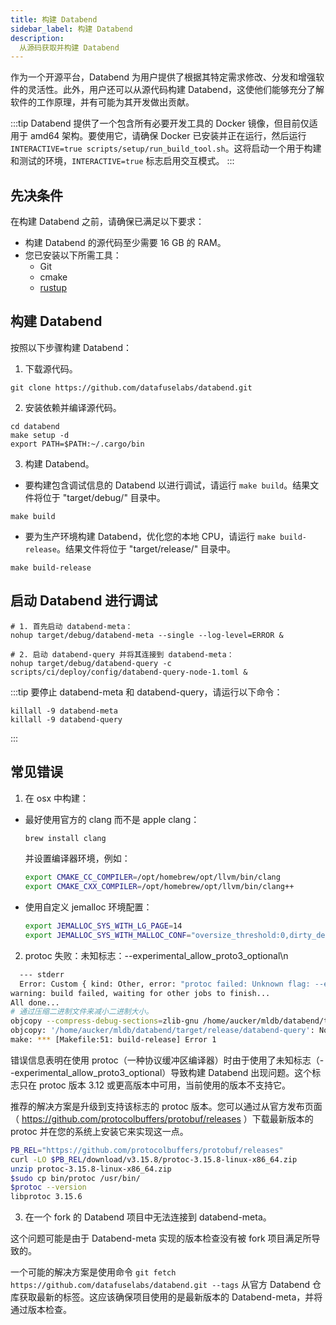 ```yaml
---
title: 构建 Databend
sidebar_label: 构建 Databend
description:
  从源码获取并构建 Databend
---
```


作为一个开源平台，Databend 为用户提供了根据其特定需求修改、分发和增强软件的灵活性。此外，用户还可以从源代码构建 Databend，这使他们能够充分了解软件的工作原理，并有可能为其开发做出贡献。

:::tip
Databend 提供了一个包含所有必要开发工具的 Docker 镜像，但目前仅适用于 amd64 架构。要使用它，请确保 Docker 已安装并正在运行，然后运行 `INTERACTIVE=true scripts/setup/run_build_tool.sh`。这将启动一个用于构建和测试的环境，`INTERACTIVE=true` 标志启用交互模式。
:::

## 先决条件

在构建 Databend 之前，请确保已满足以下要求：

- 构建 Databend 的源代码至少需要 16 GB 的 RAM。
- 您已安装以下所需工具：
  - Git
  - cmake
  - [rustup](https://rustup.rs/)

## 构建 Databend

按照以下步骤构建 Databend：

1. 下载源代码。

```shell
git clone https://github.com/datafuselabs/databend.git
```

2. 安装依赖并编译源代码。

```shell
cd databend
make setup -d
export PATH=$PATH:~/.cargo/bin
```

3. 构建 Databend。

  - 要构建包含调试信息的 Databend 以进行调试，请运行 `make build`。结果文件将位于 "target/debug/" 目录中。

```shell
make build
```
  - 要为生产环境构建 Databend，优化您的本地 CPU，请运行 `make build-release`。结果文件将位于 "target/release/" 目录中。

```shell
make build-release
```

## 启动 Databend 进行调试

```shell
# 1. 首先启动 databend-meta：
nohup target/debug/databend-meta --single --log-level=ERROR &

# 2. 启动 databend-query 并将其连接到 databend-meta：
nohup target/debug/databend-query -c scripts/ci/deploy/config/databend-query-node-1.toml &
```
:::tip
要停止 databend-meta 和 databend-query，请运行以下命令：

```shell
killall -9 databend-meta
killall -9 databend-query
```
:::

## 常见错误

1. 在 osx 中构建：
  - 最好使用官方的 clang 而不是 apple clang：
    ```bash
    brew install clang
    ```
    并设置编译器环境，例如：

    ```bash
    export CMAKE_CC_COMPILER=/opt/homebrew/opt/llvm/bin/clang
    export CMAKE_CXX_COMPILER=/opt/homebrew/opt/llvm/bin/clang++
    ```

  - 使用自定义 jemalloc 环境配置：
    ```bash
    export JEMALLOC_SYS_WITH_LG_PAGE=14
    export JEMALLOC_SYS_WITH_MALLOC_CONF="oversize_threshold:0,dirty_decay_ms:5000,muzzy_decay_ms:5000"
    ```


2. protoc 失败：未知标志：--experimental_allow_proto3_optional\n

```bash
  --- stderr
  Error: Custom { kind: Other, error: "protoc failed: Unknown flag: --experimental_allow_proto3_optional\n" }
warning: build failed, waiting for other jobs to finish...
All done...
# 通过压缩二进制文件来减小二进制大小。
objcopy --compress-debug-sections=zlib-gnu /home/aucker/mldb/databend/target/release/databend-query
objcopy: '/home/aucker/mldb/databend/target/release/databend-query': No such file
make: *** [Makefile:51: build-release] Error 1
```

错误信息表明在使用 protoc（一种协议缓冲区编译器）时由于使用了未知标志（--experimental_allow_proto3_optional）导致构建 Databend 出现问题。这个标志只在 protoc 版本 3.12 或更高版本中可用，当前使用的版本不支持它。

推荐的解决方案是升级到支持该标志的 protoc 版本。您可以通过从官方发布页面（ https://github.com/protocolbuffers/protobuf/releases ）下载最新版本的 protoc 并在您的系统上安装它来实现这一点。

```bash
PB_REL="https://github.com/protocolbuffers/protobuf/releases"
curl -LO $PB_REL/download/v3.15.8/protoc-3.15.8-linux-x86_64.zip
unzip protoc-3.15.8-linux-x86_64.zip
$sudo cp bin/protoc /usr/bin/
$protoc --version
libprotoc 3.15.6
```

3. 在一个 fork 的 Databend 项目中无法连接到 databend-meta。

这个问题可能是由于 Databend-meta 实现的版本检查没有被 fork 项目满足所导致的。

一个可能的解决方案是使用命令 `git fetch https://github.com/datafuselabs/databend.git --tags` 从官方 Databend 仓库获取最新的标签。这应该确保项目使用的是最新版本的 Databend-meta，并将通过版本检查。